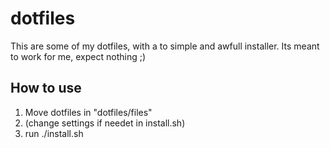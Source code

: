 dotfiles
=======

This are some of my dotfiles, with a to simple and awfull installer.
Its meant to work for me, expect nothing ;)

## How to use ##

1. Move dotfiles in "dotfiles/files" 
2. (change settings if needet in install.sh)
3. run ./install.sh
